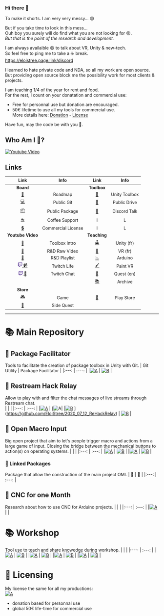 ### Hi there 👋

To make it shorts. I am very very messy...  😅  
 
But if you take time to look in this mess...    
Ouh boy you surely will do find what you are not looking for 😝.  
_But that is the point of the research and development._


I am always availaible 😄 to talk about VR, Unity & new-tech.    
So feel free to ping me to take a ☕ break.    
https://eloistree.page.link/discord  


I learned to hate private code and NDA, so all my work are open source.  
But providing open source block me the possibility work for most clients & projects.   

I am teaching 1/4 of the year for rent and food.    
For the rest, I count on your donatation and commercial use:  
- Free for personnal use but donation are encouraged.  
- 50€ lifetime to use all my tools for commercial use.  
More details here: [Donation](https://eloistree.page.link/donation) - [License](https://eloistree.page.link/license)


Have fun, may the code be with you 🍻.

## Who Am I  🤔?
[![Youtube Video](http://img.youtube.com/vi/SElpOHKeGSg/maxresdefault.jpg)](https://www.youtube.com/watch?v=SElpOHKeGSg)

## Links
| Link | Info | Link | Info |
|:---: | :---: |:---: | :---: |
| **Board** |  | **Toolbox**|  |
| [📅]( https://eloistree.page.link/board) | Roadmap |[🧰]( https://eloistree.page.link/toolbox) | Unity Toolbox |
| [💻]( https://eloistree.page.link/publicgit) | Public Git |[📁](https://eloistree.page.link/publicstorage) | Public Drive  |
| [📦]( https://eloistree.page.link/publicpackage) | Public Package |[💬](https://eloistree.page.link/discord) | Discord Talk |
| [☕](https://eloistree.page.link/donation) | Coffee Support|I | L |
| [💲](https://eloistree.page.link/license)| Commercial License |I | L |
| **Youtube Video** |  | **Teaching**|  |
| [🔨](https://www.youtube.com/channel/UCNF9z7L6bfkodhNWvnY5lsg)  | Toolbox Intro |[🕹️](https://eloistree.page.link/unity) |  Unity (fr) |
| [🧪](https://eloistree.page.link/video) | R&D Raw Video |[🥽](https://eloistree.page.link/vr)  | VR (fr) |
| [👀](https://eloistree.page.link/lookingfor) | R&D Playlist|[💥](https://github.com/EloiStree/HelloRemoteFirework/wiki) | Arduino |
| <a href="https://eloistree.page.link/stream"> <img alt="" src="Images/twitch.png" width="14px" height="14px"> 📹</a> | Twitch Life |[🖌️](https://eloistree.page.link/paintingjam)  | Paint VR |
| <a href="https://eloistree.page.link/stream"> <img alt="" src="Images/twitch.png" width="14px" height="14px"> 💬</a> | Twitch Chat |[🥽](http://eloistree.page.link/quest)  | Quest (en) |
|  |  |[📚](https://eloistree.page.link/teaching)  | Archive |
| **Store** |  | |  |
| [🎮](https://eloistree.page.link/game)  | Game | [📱](https://eloistree.page.link/playstore)   | Play Store |
| [🥽](https://eloistree.page.link/sidequest) | Side Quest|  |  |


-------------------
# 📚 Main Repository
## 📕 Package Facilitator
Tools to facilitate the creation of package toolbox in Unity with Git.
| Git Utility | Package Facilitator  |
|:---: | :---: |
|[![A](https://github-readme-stats.vercel.app/api/pin/?username=eloistree&repo=2019_07_21_QuickGitUtility)](https://github.com/EloiStree/2019_07_21_QuickGitUtility) | [![B](https://github-readme-stats.vercel.app/api/pin/?username=eloistree&repo=2019_07_21_UnityPackageFacilitator)](https://github.com/EloiStree/2019_07_21_UnityPackageFacilitator) |

## 📗 Restream Hack Relay
Allow to play with and filter the chat messages of live streams through Restream chat.  
|  |   |
|:---: | :---: |
|[![A](https://github-readme-stats.vercel.app/api/pin/?username=eloistree&repo=2020_07_12_ReHackUnityCore)](https://github.com/EloiStree/2020_07_12_ReHackUnityCore) | [![A](https://github-readme-stats.vercel.app/api/pin/?username=eloistree&repo=2020_07_12_ReHackRelay)|
|[![B](https://github-readme-stats.vercel.app/api/pin/?username=eloistree&repo=2020_07_12_ReHackUnityEloiDemo)](https://github.com/EloiStree/2020_07_12_ReHackUnityEloiDemo) ](https://github.com/EloiStree/2020_07_12_ReHackRelay) | [![B](https://github-readme-stats.vercel.app/api/pin/?username=eloistree&repo=2020_07_15_ReHackToJOMI)](https://github.com/EloiStree/2020_07_15_ReHackToJOMI) |

## 📒 Open Macro Input
Big open project that aim to let's people trigger macro and actions from a large game of input. Closing the bridge between the mechanical buttons to action(s) on operating systems.
|  |   |
|:---: | :---: |
|[![A](https://github-readme-stats.vercel.app/api/pin/?username=eloistree&repo=2020_04_10_JavaOpenMacroInputRuntime)](https://github.com/EloiStree/2020_04_10_JavaOpenMacroInputRuntime) | [![B](https://github-readme-stats.vercel.app/api/pin/?username=eloistree&repo=2020_04_10_JavaOpenMacroInput)](https://github.com/EloiStree/2020_04_10_JavaOpenMacroInput) |
|[![A](https://github-readme-stats.vercel.app/api/pin/?username=eloistree&repo=OpenMacroInput)](https://github.com/EloiStree/OpenMacroInput) | [![B](https://github-readme-stats.vercel.app/api/pin/?username=eloistree&repo=OpenMacroInputCommunityMapping)](https://github.com/EloiStree/OpenMacroInputCommunityMapping) |

### 📒 Linked Packages
Package that allow the construction of the main project OMI.
| 🚧 |  🚧 |
|:---: | :---: |

## 📘 CNC for one Month
Research about how to use CNC for Arduino projects.
|  |   |
|:---: | :---: |
|[![A](https://github-readme-stats.vercel.app/api/pin/?username=eloistree&repo=2020_08_01_CNC41Month)](https://github.com/EloiStree/2020_08_01_CNC41Month) | |



# 📚 Workshop
Tool use to teach and share knowedge during workshop.
| |  |
|:---: | :---: |
|[![A](https://github-readme-stats.vercel.app/api/pin/?username=eloistree&repo=HelloUnity)](https://github.com/EloiStree/HelloUnity) | [![B](https://github-readme-stats.vercel.app/api/pin/?username=eloistree&repo=HelloRemoteFirework)](https://github.com/EloiStree/HelloRemoteFirework) |
|[![A](https://github-readme-stats.vercel.app/api/pin/?username=eloistree&repo=HelloVirtualReality)](https://github.com/EloiStree/HelloVirtualReality) | [![B](https://github-readme-stats.vercel.app/api/pin/?username=eloistree&repo=CodeAndQuestsEveryDay)](https://github.com/EloiStree/CodeAndQuestsEveryDay) |
|[![A](https://github-readme-stats.vercel.app/api/pin/?username=eloistree&repo=HelloUnityPackage)](https://github.com/EloiStree/HelloUnityPackage) | [![B](https://github-readme-stats.vercel.app/api/pin/?username=eloistree&repo=HelloRemoteFirework)](https://github.com/EloiStree/HelloRemoteFirework) |
|[![A](https://github-readme-stats.vercel.app/api/pin/?username=eloistree&repo=HelloHololens)](https://github.com/EloiStree/HelloHololens) | [![B](https://github-readme-stats.vercel.app/api/pin/?username=eloistree&repo=2018_02_11_HelloUnityForArtists)](https://github.com/EloiStree/2018_02_11_HelloUnityForArtists) |


# 📌 Licensing
My license the same for all my productions:  
[![A](https://github-readme-stats.vercel.app/api/pin/?username=eloistree&repo=GeneralLicense)](https://github.com/EloiStree/GeneralLicense)
- donation based for personnal use  
- global 50€ life-time for commercial use  

